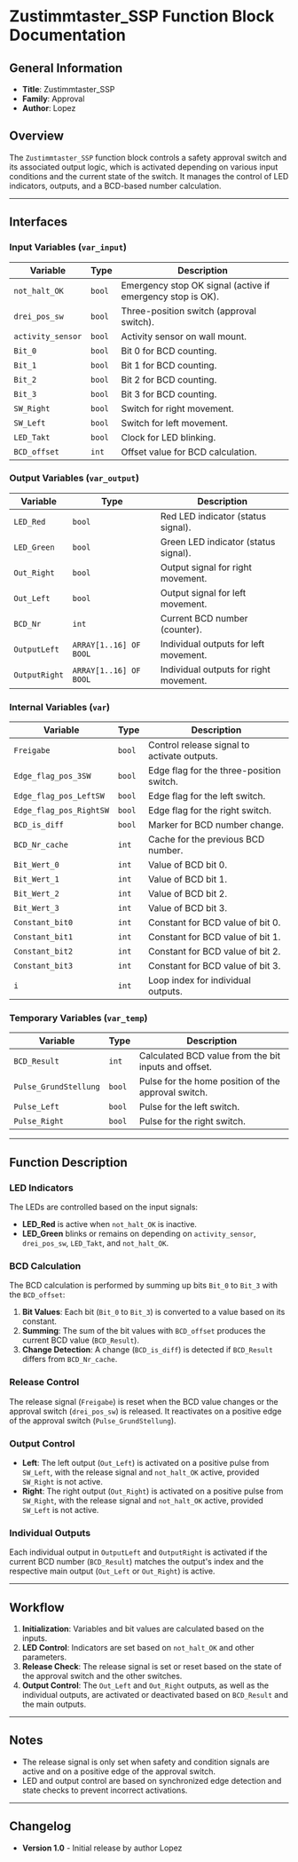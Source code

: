 # Zustimmtaster_SSP Function Block Documentation

## General Information
- **Title**: Zustimmtaster_SSP
- **Family**: Approval
- **Author**: Lopez

## Overview
The `Zustimmtaster_SSP` function block controls a safety approval switch and its associated output logic, which is activated depending on various input conditions and the current state of the switch. It manages the control of LED indicators, outputs, and a BCD-based number calculation.

---

## Interfaces

### Input Variables (`var_input`)
| Variable         | Type    | Description                                              |
|------------------|---------|----------------------------------------------------------|
| `not_halt_OK`    | `bool`  | Emergency stop OK signal (active if emergency stop is OK). |
| `drei_pos_sw`    | `bool`  | Three-position switch (approval switch).                 |
| `activity_sensor`| `bool`  | Activity sensor on wall mount.                           |
| `Bit_0`          | `bool`  | Bit 0 for BCD counting.                                  |
| `Bit_1`          | `bool`  | Bit 1 for BCD counting.                                  |
| `Bit_2`          | `bool`  | Bit 2 for BCD counting.                                  |
| `Bit_3`          | `bool`  | Bit 3 for BCD counting.                                  |
| `SW_Right`       | `bool`  | Switch for right movement.                               |
| `SW_Left`        | `bool`  | Switch for left movement.                                |
| `LED_Takt`       | `bool`  | Clock for LED blinking.                                  |
| `BCD_offset`     | `int`   | Offset value for BCD calculation.                        |

### Output Variables (`var_output`)
| Variable         | Type                     | Description                                         |
|------------------|--------------------------|-----------------------------------------------------|
| `LED_Red`        | `bool`                   | Red LED indicator (status signal).                  |
| `LED_Green`      | `bool`                   | Green LED indicator (status signal).                |
| `Out_Right`      | `bool`                   | Output signal for right movement.                   |
| `Out_Left`       | `bool`                   | Output signal for left movement.                    |
| `BCD_Nr`         | `int`                    | Current BCD number (counter).                       |
| `OutputLeft`     | `ARRAY[1..16] OF BOOL`   | Individual outputs for left movement.               |
| `OutputRight`    | `ARRAY[1..16] OF BOOL`   | Individual outputs for right movement.              |

### Internal Variables (`var`)
| Variable             | Type    | Description                                         |
|----------------------|---------|-----------------------------------------------------|
| `Freigabe`           | `bool`  | Control release signal to activate outputs.         |
| `Edge_flag_pos_3SW`  | `bool`  | Edge flag for the three-position switch.            |
| `Edge_flag_pos_LeftSW` | `bool` | Edge flag for the left switch.                    |
| `Edge_flag_pos_RightSW` | `bool` | Edge flag for the right switch.                  |
| `BCD_is_diff`        | `bool`  | Marker for BCD number change.                       |
| `BCD_Nr_cache`       | `int`   | Cache for the previous BCD number.                  |
| `Bit_Wert_0`         | `int`   | Value of BCD bit 0.                                 |
| `Bit_Wert_1`         | `int`   | Value of BCD bit 1.                                 |
| `Bit_Wert_2`         | `int`   | Value of BCD bit 2.                                 |
| `Bit_Wert_3`         | `int`   | Value of BCD bit 3.                                 |
| `Constant_bit0`      | `int`   | Constant for BCD value of bit 0.                    |
| `Constant_bit1`      | `int`   | Constant for BCD value of bit 1.                    |
| `Constant_bit2`      | `int`   | Constant for BCD value of bit 2.                    |
| `Constant_bit3`      | `int`   | Constant for BCD value of bit 3.                    |
| `i`                  | `int`   | Loop index for individual outputs.                  |

### Temporary Variables (`var_temp`)
| Variable               | Type    | Description                                           |
|------------------------|---------|-------------------------------------------------------|
| `BCD_Result`           | `int`   | Calculated BCD value from the bit inputs and offset.  |
| `Pulse_GrundStellung`  | `bool`  | Pulse for the home position of the approval switch.   |
| `Pulse_Left`           | `bool`  | Pulse for the left switch.                            |
| `Pulse_Right`          | `bool`  | Pulse for the right switch.                           |

---

## Function Description

### LED Indicators
The LEDs are controlled based on the input signals:
- **LED_Red** is active when `not_halt_OK` is inactive.
- **LED_Green** blinks or remains on depending on `activity_sensor`, `drei_pos_sw`, `LED_Takt`, and `not_halt_OK`.

### BCD Calculation
The BCD calculation is performed by summing up bits `Bit_0` to `Bit_3` with the `BCD_offset`:
1. **Bit Values**: Each bit (`Bit_0` to `Bit_3`) is converted to a value based on its constant.
2. **Summing**: The sum of the bit values with `BCD_offset` produces the current BCD value (`BCD_Result`).
3. **Change Detection**: A change (`BCD_is_diff`) is detected if `BCD_Result` differs from `BCD_Nr_cache`.

### Release Control
The release signal (`Freigabe`) is reset when the BCD value changes or the approval switch (`drei_pos_sw`) is released. It reactivates on a positive edge of the approval switch (`Pulse_GrundStellung`).

### Output Control
- **Left**: The left output (`Out_Left`) is activated on a positive pulse from `SW_Left`, with the release signal and `not_halt_OK` active, provided `SW_Right` is not active.
- **Right**: The right output (`Out_Right`) is activated on a positive pulse from `SW_Right`, with the release signal and `not_halt_OK` active, provided `SW_Left` is not active.

### Individual Outputs
Each individual output in `OutputLeft` and `OutputRight` is activated if the current BCD number (`BCD_Result`) matches the output's index and the respective main output (`Out_Left` or `Out_Right`) is active.

---

## Workflow

1. **Initialization**: Variables and bit values are calculated based on the inputs.
2. **LED Control**: Indicators are set based on `not_halt_OK` and other parameters.
3. **Release Check**: The release signal is set or reset based on the state of the approval switch and the other switches.
4. **Output Control**: The `Out_Left` and `Out_Right` outputs, as well as the individual outputs, are activated or deactivated based on `BCD_Result` and the main outputs.

---

## Notes
- The release signal is only set when safety and condition signals are active and on a positive edge of the approval switch.
- LED and output control are based on synchronized edge detection and state checks to prevent incorrect activations.

--- 

## Changelog
- **Version 1.0** - Initial release by author Lopez

